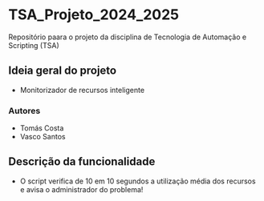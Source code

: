 # TSA_Projeto_2024_2025
Repositório paara o projeto da disciplina de Tecnologia de Automação e Scripting (TSA)

## Ideia geral do projeto
* Monitorizador de recursos inteligente

### Autores
* Tomás Costa
* Vasco Santos

## Descrição da funcionalidade
* O script verifica de 10 em 10 segundos a utilização média dos recursos e avisa o administrador do problema!